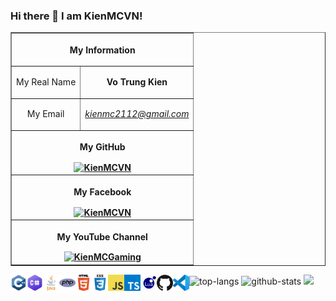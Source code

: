 ### Hi there 👋 I am KienMCVN!

<div align="center">
<table border="1" width="370px" height="auto">
<tr>
<th colspan="2"><p>My Information</p></th>
</tr>
<tr>
<td align="center">
<p>My Real Name</p>
</td>
<td align="center">
<p><b>Vo Trung Kien</b></p>
</td>
</tr>
<tr>
<td align="center">
<p>My Email</p>
</td>
<td align="center">
<a href="mailto:kienmc2112@gmail.com"><i>kienmc2112@gmail.com</i></a>
</td>
</tr>
<tr>
<th align="center" colspan="2">
<p>My GitHub</p>
<a href="https://github.com/KienMCVN" target="blank"><img align="center" src="https://raw.githubusercontent.com/rahuldkjain/github-profile-readme-generator/master/src/images/icons/Social/github.svg" alt="KienMCVN" height="30" width="40" /></a>
</th>
</tr>
<tr>
<th align="center" colspan="2">
<p>My Facebook</p>
<a href="https://www.facebook.com/profile.php?id=100068614539939" target="blank"><img align="center" src="https://raw.githubusercontent.com/rahuldkjain/github-profile-readme-generator/master/src/images/icons/Social/facebook.svg" alt="KienMCVN" height="30" width="40" /></a>
</th>
</tr>
<tr>
<th align="center" colspan="2">
<p>My YouTube Channel</p>
<a href="https://www.youtube.com/@KienMCGaming" target="blank"><img align="center" src="https://raw.githubusercontent.com/rahuldkjain/github-profile-readme-generator/master/src/images/icons/Social/youtube.svg" alt="KienMCGaming" height="30" width="40" /></a>
</th>
</tr>
</table>
</div>

<img src="https://github-readme-stats.vercel.app/api/top-langs/?username=KienMCVN&layout=compact&theme=white" alt="top-langs"/>
<img src="https://github-readme-stats.vercel.app/api?username=KienMCVN&theme=white&show_icons=true" alt="github-stats"/>
<img src="https://github-profile-trophy.vercel.app/?username=KienMCVN"/>

<img align="left" alt="C++" width="26px" src="https://raw.githubusercontent.com/github/explore/80688e429a7d4ef2fca1e82350fe8e3517d3494d/topics/cpp/cpp.png" />
<img align="left" alt="C#" width="26px" src="https://raw.githubusercontent.com/github/explore/80688e429a7d4ef2fca1e82350fe8e3517d3494d/topics/csharp/csharp.png" />
<img align="left" alt="Java" width="26px" src="https://raw.githubusercontent.com/github/explore/80688e429a7d4ef2fca1e82350fe8e3517d3494d/topics/java/java.png" />
<img align="left" alt="PHP" width="26px" src="https://raw.githubusercontent.com/github/explore/80688e429a7d4ef2fca1e82350fe8e3517d3494d/topics/php/php.png" />
<img align="left" alt="HTML" width="26px" src="https://raw.githubusercontent.com/github/explore/80688e429a7d4ef2fca1e82350fe8e3517d3494d/topics/html/html.png" />
<img align="left" alt="CSS" width="26px" src="https://raw.githubusercontent.com/github/explore/80688e429a7d4ef2fca1e82350fe8e3517d3494d/topics/css/css.png" />
<img align="left" alt="JavaScript" width="26px" src="https://raw.githubusercontent.com/github/explore/80688e429a7d4ef2fca1e82350fe8e3517d3494d/topics/javascript/javascript.png" />
<img align="left" alt="TypeScript" width="26px" src="https://raw.githubusercontent.com/github/explore/80688e429a7d4ef2fca1e82350fe8e3517d3494d/topics/typescript/typescript.png" />
<img align="left" alt="Lua" width="26px" src="https://raw.githubusercontent.com/github/explore/80688e429a7d4ef2fca1e82350fe8e3517d3494d/topics/lua/lua.png" />
<img align="left" alt="GitHub" width="26px" src="https://raw.githubusercontent.com/github/explore/78df643247d429f6cc873026c0622819ad797942/topics/github/github.png" />
<img align="left" alt="Visual Studio Code" width="26px" src="https://raw.githubusercontent.com/github/explore/80688e429a7d4ef2fca1e82350fe8e3517d3494d/topics/visual-studio-code/visual-studio-code.png" />
